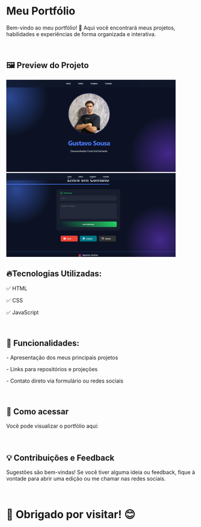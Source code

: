 <h1>Meu Portfólio</h1>
<p>Bem-vindo ao meu portfólio! 🚀 Aqui você encontrará meus projetos, habilidades e experiências de forma organizada e interativa.</p>

<br>

<h2>🖼️ Preview do Projeto</h2>
<img src="https://github.com/gustavosousa19/meu-Portif-lio/blob/main/assets/incio.png?raw=true" width="450">
<img src="https://github.com/gustavosousa19/meu-Portif-lio/blob/main/assets/contato.png?raw=true" width="450";>

<br>

<h2>🔥Tecnologias Utilizadas:</h2>
<p>✅ HTML </p>
<p>✅ CSS </p>
<p>✅ JavaScript </p>

<br>

<h2>🎯 Funcionalidades:</h2>
<p>- Apresentação dos meus principais projetos</p>
<p>- Links para repositórios e projeções</p>
<p>- Contato direto via formulário ou redes sociais</p>

<br>

<h2>📌 Como acessar</h2>
Você pode visualizar o portfólio aqui: <a href="https://gustavosousa19.github.io/meu-Portif-lio/"></a>

<br>
<br>
<br>

<h2>💡 Contribuições e Feedback</h2>
<P>Sugestões são bem-vindas! Se você tiver alguma ideia ou feedback, fique à vontade para abrir uma edição ou me chamar nas redes sociais.</P>

<br>

<h1>🚀 Obrigado por visitar! 😊</h1>

